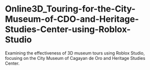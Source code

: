 # Online3D_Touring-for-the-City-Museum-of-CDO-and-Heritage-Studies-Center-using-Roblox-Studio
Examining the effectiveness of 3D museum tours using Roblox Studio, focusing on the City Museum of Cagayan de Oro and Heritage Studies Center.
